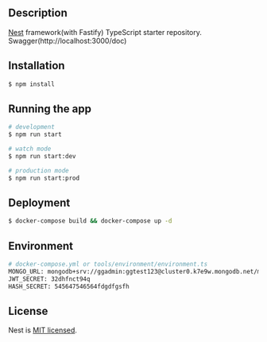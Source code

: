 ## Description

[Nest](https://github.com/nestjs/nest) framework(with Fastify) TypeScript starter repository.
Swagger(http://localhost:3000/doc)

## Installation

```bash
$ npm install
```

## Running the app

```bash
# development
$ npm run start

# watch mode
$ npm run start:dev

# production mode
$ npm run start:prod
```

## Deployment

```bash
$ docker-compose build && docker-compose up -d
```

## Environment

```bash
# docker-compose.yml or tools/environment/environment.ts
MONGO_URL: mongodb+srv://ggadmin:ggtest123@cluster0.k7e9w.mongodb.net/myFirstDatabase?retryWrites=true&w=majority
JWT_SECRET: 32dhfnct94q
HASH_SECRET: 545647546564fdgdfgsfh

```

## License

Nest is [MIT licensed](LICENSE).
